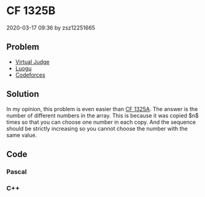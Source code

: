 <h1>CF 1325B</h1>
<p><time>2020-03-17 09:36</time> by zsz12251665</p>
<section>
	<h2>Problem</h2>
	<ul class="buttonList">
		<a target="_blank" href="https://vjudge.net/problem/CodeForces-1325B"><li>Virtual Judge</li></a>
		<a target="_blank" href="https://www.luogu.com.cn/problem/CF1325B"><li>Luogu</li></a>
		<a target="_blank" href="https://codeforces.com/problemset/problem/1325/B"><li>Codeforces</li></a>
	</ul>
</section>
<section>
	<h2>Solution</h2>
	<p>In my opinion, this problem is even easier than <a href="/codes/?oj=CF&pid=1325A">CF 1325A</a>. The answer is the number of different numbers in the array. This is because it was copied $n$ times so that you can choose one number in each copy. And the sequence should be strictly increasing so you cannot choose the number with the same value. </p>
</section>
<section>
	<h2>Code</h2>
	<section>
		<h3>Pascal</h3>
		<code lang="pas"></code>
	</section>
	<section>
		<h3>C++</h3>
		<code lang="cpp"></code>
	</section>
</section>
